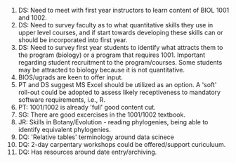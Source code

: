 1. DS: Need to meet with first year instructors to learn content of BIOL 1001 and 1002.
1. DS: Need to survey faculty as to what quantitative skills they use in upper level courses, and if start towards developing these skills can or should be incorporated into first year.
1. DS: Need to survey first year students to identify what attracts them to the program (biology) or a program that requires 1001. Important regarding student recruitment to the program/courses. Some students may be attracted to biology because it is not quantitative.
1. BIOS/ugrads are keen to offer input.
1. PT and DS suggest MS Excel should be utilized as an option. A 'soft' roll-out could be adopted to assess likely receptiveness to mandatory software requirements, i.e., R.
1. PT: 1001/1002 is already 'full' good content cut.
1. SG: There are good excercises in the 1001/1002 textbook.
1. JR: Skills in Botany/Evolution - reading phylogenies, being able to identify equivalent phylogenies.
1. DQ: 'Relative tables' terminology around data scinece
1. DQ: 2-day carpentary workshops could be offered/support curiculuum.
1. DQ: Has resources around date entry/archiving.


